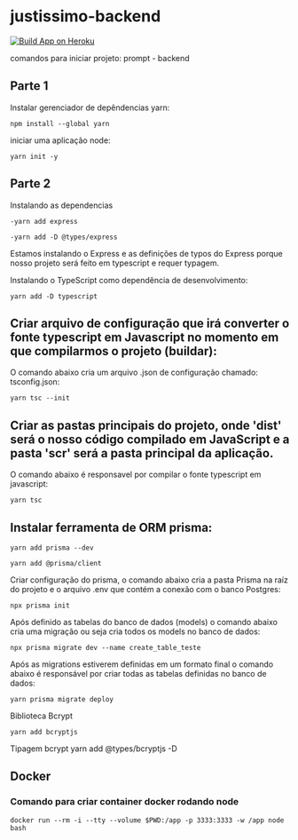 # justissimo-backend

[![Build App on Heroku](https://github.com/esperandio/justissimo-backend/actions/workflows/build-heroku-app.yml/badge.svg)](https://github.com/esperandio/justissimo-backend/actions/workflows/build-heroku-app.yml)

comandos para iniciar projeto: prompt - backend

## Parte 1
Instalar gerenciador de depêndencias yarn:<br>
```
npm install --global yarn
```

iniciar uma aplicação node:<br>
```
yarn init -y 
```

## Parte 2
Instalando as dependencias

```
-yarn add express 
```

```
-yarn add -D @types/express
```
Estamos instalando o Express e as definições de typos do Express porque nosso projeto será feito em typescript e requer
typagem.

Instalando o TypeScript como dependência de desenvolvimento:<br>
```
yarn add -D typescript
```

## Criar arquivo de configuração que irá converter o fonte typescript em Javascript no momento em que compilarmos o projeto (buildar):

O comando abaixo cria um arquivo .json de configuração chamado: tsconfig.json:<br>
```
yarn tsc --init
```

## Criar as pastas principais do projeto, onde 'dist' será o nosso código compilado em JavaScript e a pasta 'scr' será a pasta principal da aplicação.


O comando abaixo é responsavel por compilar o fonte typescript em javascript:

```
yarn tsc
```

## Instalar ferramenta de ORM prisma:

```
yarn add prisma --dev
```
```
yarn add @prisma/client
```

Criar configuração do prisma, o comando abaixo cria a pasta Prisma na raíz do projeto e o arquivo .env que contém a conexão com o banco Postgres:

```
npx prisma init
```

Após definido as tabelas do banco de dados (models) o comando abaixo cria uma migração ou seja cria todos os models no banco de dados:

```
npx prisma migrate dev --name create_table_teste
```

Após as migrations estiverem definidas em um formato final o comando abaixo é responsável por criar todas as tabelas definidas no banco de dados:
```
yarn prisma migrate deploy
```
Biblioteca Bcrypt
```
yarn add bcryptjs
```
Tipagem bcrypt
yarn add @types/bcryptjs -D
## Docker

### Comando para criar container docker rodando node

```
docker run --rm -i --tty --volume $PWD:/app -p 3333:3333 -w /app node bash
```

